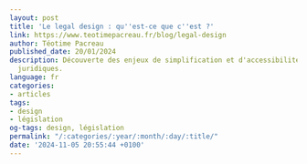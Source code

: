 ```yaml
---
layout: post
title: 'Le legal design : qu''est-ce que c''est ?'
link: https://www.teotimepacreau.fr/blog/legal-design
author: Téotime Pacreau
published_date: 20/01/2024
description: Découverte des enjeux de simplification et d'accessibilité des normes
  juridiques.
language: fr
categories:
- articles
tags:
- design
- législation
og-tags: design, législation
permalink: "/:categories/:year/:month/:day/:title/"
date: '2024-11-05 20:55:44 +0100'
---
```


